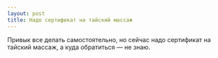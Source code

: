 ```yaml
---
layout: post 
title: Надо сертификат на тайский массаж 
--- 
```

Привык все делать самостоятельно, но сейчас надо сертификат на тайский массаж, а куда обратиться — не знаю.
